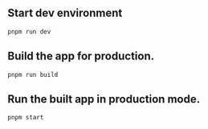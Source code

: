 
## Start dev environment

    pnpm run dev

## Build the app for production.

    pnpm run build

## Run the built app in production mode.
    
    pnpm start
